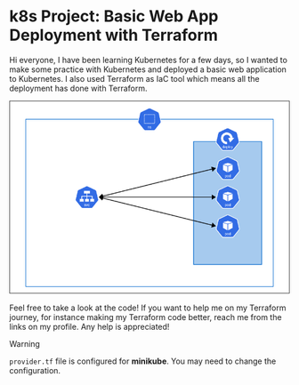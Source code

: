 # k8s Project: Basic Web App Deployment with Terraform

Hi everyone,
I have been learning Kubernetes for a few days, so I wanted to make some practice with Kubernetes and deployed a basic web application to Kubernetes. I also used Terraform as IaC tool which means all the deployment has done with Terraform. 

![architecture](./assets/architecture.png)

Feel free to take a look at the code! If you want to help me on my Terraform journey, for instance making my Terraform code better, reach me from the links on my profile. Any help is appreciated!

> [!WARNING]
> `provider.tf` file is configured for **minikube**. You may need to change the configuration.
